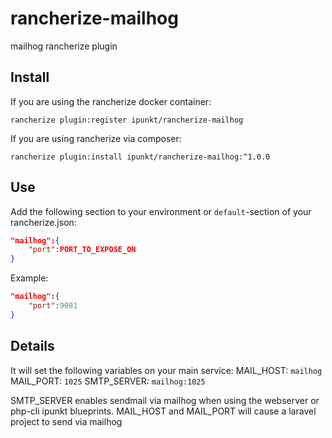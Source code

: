 # rancherize-mailhog
mailhog rancherize plugin

## Install
If you are using the rancherize docker container:

	rancherize plugin:register ipunkt/rancherize-mailhog

If you are using rancherize via composer:

	rancherize plugin:install ipunkt/rancherize-mailhog:^1.0.0
	
## Use
Add the following section to your environment or `default`-section of your rancherize.json:

```json
"mailhog":{
	"port":PORT_TO_EXPOSE_ON
}
```

Example:
```json
"mailhog":{
	"port":9081
}
```

## Details
It will set the following variables on your main service:
MAIL_HOST: `mailhog`
MAIL_PORT: `1025`
SMTP_SERVER: `mailhog:1025`

SMTP_SERVER enables sendmail via mailhog when using the webserver or php-cli ipunkt blueprints.
MAIL_HOST and MAIL_PORT will cause a laravel project to send via mailhog
